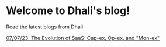 # Welcome to Dhali's blog!

Read the latest blogs from Dhali

[07/07/23: The Evolution of SaaS: Cap-ex, Op-ex, and "Mon-ex"](saas_history.md)
